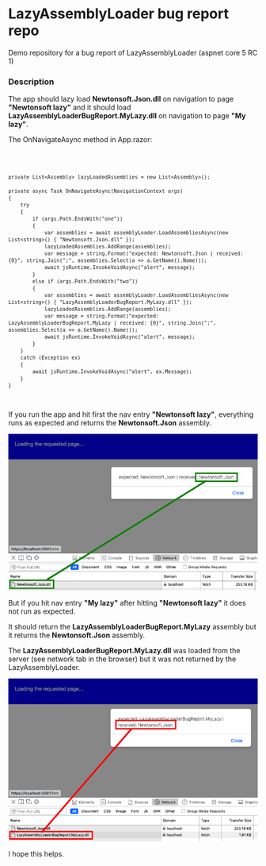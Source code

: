 # LazyAssemblyLoader bug report repo
Demo repository for a bug report of LazyAssemblyLoader (aspnet core 5 RC 1)

### Description
The app should lazy load <b>Newtonsoft.Json.dll</b> on navigation to page <b>"Newtonsoft lazy"</b> and it should load <b>LazyAssemblyLoaderBugReport.MyLazy.dll</b> on navigation to page <b>"My lazy"</b>.

The OnNavigateAsync method in App.razor:

<code>
    
    private List<Assembly> lazyLoadedAssemblies = new List<Assembly>();

    private async Task OnNavigateAsync(NavigationContext args)
    {
        try
        {
            if (args.Path.EndsWith("one"))
            {
                var assemblies = await assemblyLoader.LoadAssembliesAsync(new List<string>() { "Newtonsoft.Json.dll" });
                lazyLoadedAssemblies.AddRange(assemblies);
                var message = string.Format("expected: Newtonsoft.Json | received: {0}", string.Join(";", assemblies.Select(a => a.GetName().Name)));
                await jsRuntime.InvokeVoidAsync("alert", message);
            }
            else if (args.Path.EndsWith("two"))
            {
                var assemblies = await assemblyLoader.LoadAssembliesAsync(new List<string>() { "LazyAssemblyLoaderBugReport.MyLazy.dll" });
                lazyLoadedAssemblies.AddRange(assemblies);
                var message = string.Format("expected: LazyAssemblyLoaderBugReport.MyLazy | received: {0}", string.Join(";", assemblies.Select(a => a.GetName().Name)));
                await jsRuntime.InvokeVoidAsync("alert", message);
            }
        }
        catch (Exception ex)
        {
            await jsRuntime.InvokeVoidAsync("alert", ex.Message);
        }
    }
    
</code>

If you run the app and hit first the nav entry <b>"Newtonsoft lazy"</b>, everything runs as expected and returns the <b>Newtonsoft.Json</b> assembly.

![Image of Newton](https://github.com/hevelmann/LazyAssemblyLoaderBugReport/blob/main/img/screen1.png)

But if you hit nav entry <b>"My lazy"</b> after hitting <b>"Newtonsoft lazy"</b> it does not run as expected. 

It should return the <b>LazyAssemblyLoaderBugReport.MyLazy</b> assembly but it returns the <b>Newtonsoft.Json</b> assembly.

The <b>LazyAssemblyLoaderBugReport.MyLazy.dll</b> was loaded from the server (see network tab in the browser) but it was not returned by the LazyAssemblyLoader.

![Image of Newton](https://github.com/hevelmann/LazyAssemblyLoaderBugReport/blob/main/img/screen2.png)


I hope this helps.


